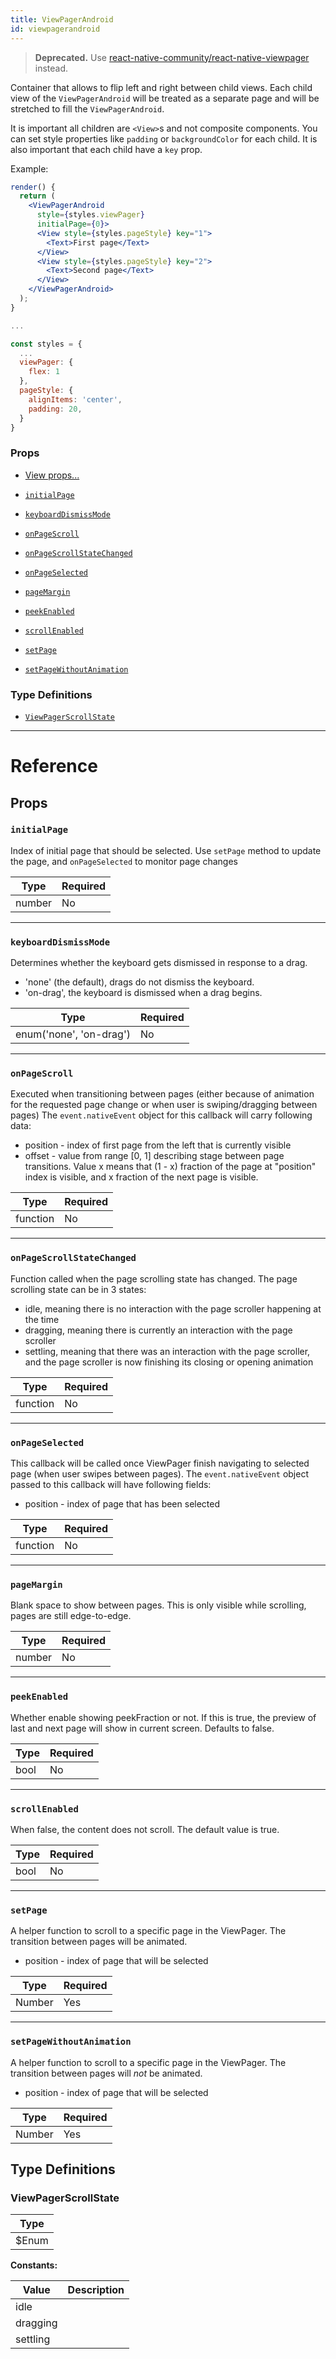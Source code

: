 ```yaml
---
title: ViewPagerAndroid
id: viewpagerandroid
---
```


> **Deprecated.** Use [react-native-community/react-native-viewpager](https://github.com/react-native-community/react-native-viewpager) instead.

Container that allows to flip left and right between child views. Each child view of the `ViewPagerAndroid` will be treated as a separate page and will be stretched to fill the `ViewPagerAndroid`.

It is important all children are `<View>`s and not composite components. You can set style properties like `padding` or `backgroundColor` for each child. It is also important that each child have a `key` prop.

Example:

```jsx
render() {
  return (
    <ViewPagerAndroid
      style={styles.viewPager}
      initialPage={0}>
      <View style={styles.pageStyle} key="1">
        <Text>First page</Text>
      </View>
      <View style={styles.pageStyle} key="2">
        <Text>Second page</Text>
      </View>
    </ViewPagerAndroid>
  );
}

...

const styles = {
  ...
  viewPager: {
    flex: 1
  },
  pageStyle: {
    alignItems: 'center',
    padding: 20,
  }
}
```

### Props

- [View props...](view.md#props)

- [`initialPage`](viewpagerandroid.md#initialpage)
- [`keyboardDismissMode`](viewpagerandroid.md#keyboarddismissmode)
- [`onPageScroll`](viewpagerandroid.md#onpagescroll)
- [`onPageScrollStateChanged`](viewpagerandroid.md#onpagescrollstatechanged)
- [`onPageSelected`](viewpagerandroid.md#onpageselected)
- [`pageMargin`](viewpagerandroid.md#pagemargin)
- [`peekEnabled`](viewpagerandroid.md#peekenabled)
- [`scrollEnabled`](viewpagerandroid.md#scrollenabled)
- [`setPage`](viewpagerandroid.md#setpage)
- [`setPageWithoutAnimation`](viewpagerandroid.md#setpagewithoutanimation)

### Type Definitions

- [`ViewPagerScrollState`](viewpagerandroid.md#viewpagerscrollstate)

---

# Reference

## Props

### `initialPage`

Index of initial page that should be selected. Use `setPage` method to update the page, and `onPageSelected` to monitor page changes

| Type   | Required |
| ------ | -------- |
| number | No       |

---

### `keyboardDismissMode`

Determines whether the keyboard gets dismissed in response to a drag.

- 'none' (the default), drags do not dismiss the keyboard.
- 'on-drag', the keyboard is dismissed when a drag begins.

| Type                    | Required |
| ----------------------- | -------- |
| enum('none', 'on-drag') | No       |

---

### `onPageScroll`

Executed when transitioning between pages (either because of animation for the requested page change or when user is swiping/dragging between pages) The `event.nativeEvent` object for this callback will carry following data:

- position - index of first page from the left that is currently visible
- offset - value from range [0, 1] describing stage between page transitions. Value x means that (1 - x) fraction of the page at "position" index is visible, and x fraction of the next page is visible.

| Type     | Required |
| -------- | -------- |
| function | No       |

---

### `onPageScrollStateChanged`

Function called when the page scrolling state has changed. The page scrolling state can be in 3 states:

- idle, meaning there is no interaction with the page scroller happening at the time
- dragging, meaning there is currently an interaction with the page scroller
- settling, meaning that there was an interaction with the page scroller, and the page scroller is now finishing its closing or opening animation

| Type     | Required |
| -------- | -------- |
| function | No       |

---

### `onPageSelected`

This callback will be called once ViewPager finish navigating to selected page (when user swipes between pages). The `event.nativeEvent` object passed to this callback will have following fields:

- position - index of page that has been selected

| Type     | Required |
| -------- | -------- |
| function | No       |

---

### `pageMargin`

Blank space to show between pages. This is only visible while scrolling, pages are still edge-to-edge.

| Type   | Required |
| ------ | -------- |
| number | No       |

---

### `peekEnabled`

Whether enable showing peekFraction or not. If this is true, the preview of last and next page will show in current screen. Defaults to false.

| Type | Required |
| ---- | -------- |
| bool | No       |

---

### `scrollEnabled`

When false, the content does not scroll. The default value is true.

| Type | Required |
| ---- | -------- |
| bool | No       |

---

### `setPage`

A helper function to scroll to a specific page in the ViewPager. The transition between pages will be animated.

- position - index of page that will be selected

| Type   | Required |
| ------ | -------- |
| Number | Yes      |

---

### `setPageWithoutAnimation`

A helper function to scroll to a specific page in the ViewPager. The transition between pages will _not_ be animated.

- position - index of page that will be selected

| Type   | Required |
| ------ | -------- |
| Number | Yes      |

## Type Definitions

### ViewPagerScrollState

| Type   |
| ------ |
| \$Enum |

**Constants:**

| Value    | Description |
| -------- | ----------- |
| idle     |             |
| dragging |             |
| settling |             |
